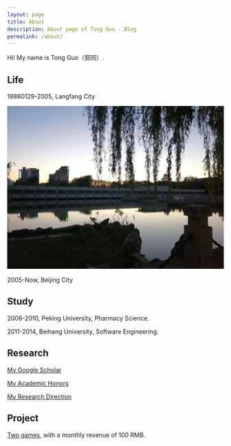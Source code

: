 ```yaml
---
layout: page
title: About
description: About page of Tong Guo - Blog 
permalink: /about/
---
```


Hi! My name is Tong Guo（郭同）. 

## Life

19880129-2005, Langfang City

![huahang](/assets/png/huahang.jpg)

2005-Now, Beijing City

## Study

2006-2010, Peking University, Pharmacy Science.

2011-2014, Beihang University, Software Engineering. 

## Research

[My Google Scholar](https://scholar.google.com/citations?user=4J7HYNAAAAAJ)

[My Academic Honors](https://github.com/guotong1988/guotong1988/blob/main/README.md)

[My Research Direction](https://github.com/guotong1988/guotong1988.github.io/blob/main/README.md)

<meta name="google-site-verification" content="8NeXeopl0Y7RpgHgRilAMtTLuzHTNav3LpL8MA7lj1A" />

## Project

[Two games](https://space.bilibili.com/447278957), with a monthly revenue of 100 RMB.
